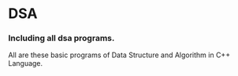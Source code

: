 # DSA
### Including all dsa programs.
All are these basic programs of Data Structure and Algorithm in C++ Language.
